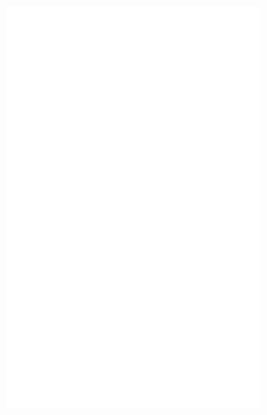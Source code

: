  <div align="start">
	
<img src="container.svg" width="1000" height="800" alt="Click to see the source">
</div>
<!--
**havardekodehode/havardekodehode** is a ✨ _special_ ✨ repository because its `README.md` (this file) appears on your GitHub profile.

  <p>
    🔭 Jobber for tiden med en full-stack app i node.js hvor du får film/serie anbefalinger<br>
    🌱 Fordyper meg i  Node.js, Express, MongoDB for tiden<br>
    💬 &!^~ google, ask me<br>
    📫 How to reach me: <a href="mailto:havardeinarsen@gmail.com">havardeinarsen@gmail.com</a>
  </p>

Here are some ideas to get you started:

-   🔭 I’m currently working on a full stack application, to use my newly aquired skills
-   🌱 I’m currently learning Node.js, express, mongodb atm.
-   👯 I’m looking to collaborate on rad projects😎
-   🤔 I’m looking for help with alot while i manouver the storm of bugs i encounter
-   💬 Ask me about flex 💪
-   📫 How to reach me: havardeinarsen@gmail.com
-   ⚡ Fun fact: I often have nightmares about public static void main(string args[])

![](portrait.webp)



<img align='right' src="portraitSliced-removebg-preview.png" width="250" height="320">
Hei!👋 Jeg heter Håvard og er front-end utvikler.
<p>
 <br>
Er for tiden deltager i Kodehode, hvor vi mesteparten av kurset har jobbet med frontend utvikling og hvor vi nå i innspurten jobber med backend, noe jeg syntes virker veldig spennende, og noe jeg gjerne vil fordype meg mer i.

Som deltager på Kodehode, har jeg iløpet av de siste 6 månedene dyppet tærne mine i Figma, HTML, CSS, Git, JS, TS, React, og nå i innspurten node, express, MongoDB og SQL. Jeg føler meg stødig med disse verktøyene og du kan se hvordan jeg har løst problemer på mine prosjekter i Github.

Gi meg en lyd hvis dette virker interessant. Takk for interessen.

 </p>
-->
